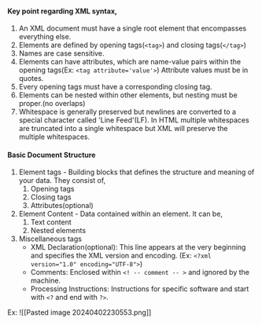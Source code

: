#### Key point regarding XML syntax,
1. An XML document must have a single root element that encompasses everything else. 
2. Elements are defined by opening tags(`<tag>`) and closing tags(`</tag>`)
3. Names are case sensitive. 
4. Elements can have attributes, which are name-value pairs within the opening tags(Ex: `<tag attribute='value'>`) Attribute values must be in quotes. 
5. Every opening tags must have a corresponding closing tag.
6. Elements can be nested within other elements, but nesting must be proper.(no overlaps)
7. Whitespace is generally preserved but newlines are converted to a special character called 'Line Feed'(LF).
	In HTML multiple whitespaces are truncated into a single whitespace but XML will preserve the multiple whitespaces.
#### Basic Document Structure 
1. Element tags - Building blocks that defines the structure and meaning of your data. They consist of,
	1. Opening tags
	2. Closing tags
	3. Attributes(optional)
2. Element Content - Data contained within an element. It can be,
	1. Text content
	2. Nested elements
3. Miscellaneous tags
	- XML Declaration(optional): This line appears at the very beginning and specifies the XML version and encoding. (Ex: `<?xml version="1.0" encoding="UTF-8">`)
	- Comments: Enclosed within `<! -- comment -- >` and ignored by the machine. 
	- Processing Instructions: Instructions for specific software and start with `<?` and end with `?>`. 

Ex:
![[Pasted image 20240402230553.png]]
